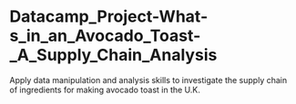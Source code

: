 # Datacamp_Project-What-s_in_an_Avocado_Toast-_A_Supply_Chain_Analysis
Apply data manipulation and analysis skills to investigate the supply chain of ingredients for making avocado toast in the U.K.
